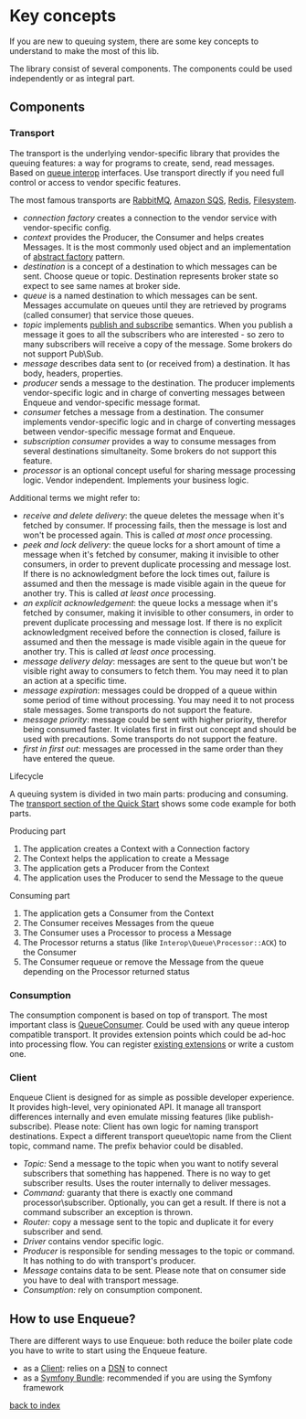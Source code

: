 # Key concepts

If you are new to queuing system, there are some key concepts to understand to make the most of this lib.

The library consist of several components. The components could be used independently or as integral part.

## Components

### Transport

The transport is the underlying vendor-specific library that provides the queuing features: a way for programs to create, send, read messages.
Based on [queue interop](https://github.com/queue-interop/queue-interop) interfaces. Use transport directly if you need full control or access to vendor specific features. 

The most famous transports are [RabbitMQ](transport/amqp_lib.md), [Amazon SQS](transport/sqs.md), [Redis](transport/redis.md), [Filesystem](transport/filesystem.md).

- *connection factory* creates a connection to the vendor service with vendor-specific config.
- *context* provides the Producer, the Consumer and helps creates Messages. It is the most commonly used object and an implementation of [abstract factory](https://en.wikipedia.org/wiki/Abstract_factory_pattern) pattern. 
- *destination* is a concept of a destination to which messages can be sent. Choose queue or topic. Destination represents broker state so expect to see same names at broker side.  
- *queue* is a named destination to which messages can be sent. Messages accumulate on queues until they are retrieved by programs (called consumer) that service those queues. 
- *topic* implements [publish and subscribe](https://en.wikipedia.org/wiki/Publish%E2%80%93subscribe_pattern) semantics. When you publish a message it goes to all the subscribers who are interested - so zero to many subscribers will receive a copy of the message. Some brokers do not support Pub\Sub.  
- *message* describes data sent to (or received from) a destination. It has body, headers, properties.
- *producer* sends a message to the destination. The producer implements vendor-specific logic and in charge of converting messages between Enqueue and vendor-specific message format.
- *consumer* fetches a message from a destination. The consumer implements vendor-specific logic and in charge of converting messages between vendor-specific message format and Enqueue.
- *subscription consumer* provides a way to consume messages from several destinations simultaneity. Some brokers do not support this feature. 
- *processor* is an optional concept useful for sharing message processing logic. Vendor independent. Implements your business logic.

Additional terms we might refer to: 
- *receive and delete delivery*: the queue deletes the message when it's fetched by consumer. If processing fails, then the message is lost and won't be processed again. This is called _at most once_ processing.
- *peek and lock delivery*: the queue locks for a short amount of time a message when it's fetched by consumer, making it invisible to other consumers, in order to prevent duplicate processing and message lost. If there is no acknowledgment before the lock times out, failure is assumed and then the message is made visible again in the queue for another try. This is called _at least once_ processing.
- *an explicit acknowledgement*: the queue locks a message when it's fetched by consumer, making it invisible to other consumers, in order to prevent duplicate processing and message lost. If there is no explicit acknowledgment received before the connection is closed, failure is assumed and then the message is made visible again in the queue for another try. This is called _at least once_ processing.
- *message delivery delay*: messages are sent to the queue but won't be visible right away to consumers to fetch them. You may need it to plan an action at a specific time.
- *message expiration*: messages could be dropped of a queue within some period of time without processing. You may need it to not process stale messages. Some transports do not support the feature.
- *message priority*: message could be sent with higher priority, therefor being consumed faster. It violates first in first out concept and should be used with precautions. Some transports do not support the feature.  
- *first in first out*: messages are processed in the same order than they have entered the queue.

Lifecycle

A queuing system is divided in two main parts: producing and consuming.
The [transport section of the Quick Start](quick_tour.md#transport) shows some code example for both parts.

Producing part
1. The application creates a Context with a Connection factory
2. The Context helps the application to create a Message
3. The application gets a Producer from the Context
4. The application uses the Producer to send the Message to the queue

Consuming part
1. The application gets a Consumer from the Context
2. The Consumer receives Messages from the queue
3. The Consumer uses a Processor to process a Message
4. The Processor returns a status (like `Interop\Queue\Processor::ACK`) to the Consumer
5. The Consumer requeue or remove the Message from the queue depending on the Processor returned status

### Consumption

The consumption component is based on top of transport. 
The most important class is [QueueConsumer](https://github.com/php-enqueue/enqueue-dev/blob/master/pkg/enqueue/Consumption/QueueConsumer.php).
Could be used with any queue interop compatible transport. 
It provides extension points which could be ad-hoc into processing flow. You can register [existing extensions](consumption/extensions.md) or write a custom one.   

### Client

Enqueue Client is designed for as simple as possible developer experience. 
It provides high-level, very opinionated API. 
It manage all transport differences internally and even emulate missing features (like publish-subscribe).
Please note: Client has own logic for naming transport destinations. Expect a different transport queue\topic name from the Client topic, command name. The prefix behavior could be disabled.    

- *Topic:* Send a message to the topic when you want to notify several subscribers that something has happened. There is no way to get subscriber results. Uses the router internally to deliver messages.
- *Command:* guaranty that there is exactly one command processor\subscriber. Optionally, you can get a result. If there is not a command subscriber an exception is thrown. 
- *Router:* copy a message sent to the topic and duplicate it for every subscriber and send.
- *Driver* contains vendor specific logic. 
- *Producer* is responsible for sending messages to the topic or command. It has nothing to do with transport's producer. 
- *Message* contains data to be sent. Please note that on consumer side you have to deal with transport message.
- *Consumption:* rely on consumption component.   

## How to use Enqueue?

There are different ways to use Enqueue: both reduce the boiler plate code you have to write to start using the Enqueue feature.
- as a [Client](client/quick_tour.md): relies on a [DSN](client/supported_brokers.md) to connect
- as a [Symfony Bundle](bundle/index.md): recommended if you are using the Symfony framework

[back to index](index.md)
